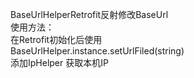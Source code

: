 BaseUrlHelperRetrofit反射修改BaseUrl  
使用方法：  
在Retrofit初始化后使用  
BaseUrlHelper.instance.setUrlFiled(string)  
添加IpHelper 获取本机IP
